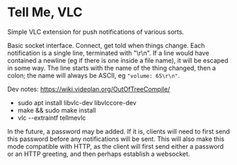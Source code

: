 Tell Me, VLC
============

Simple VLC extension for push notifications of various sorts.

Basic socket interface. Connect, get told when things change.
Each notification is a single line, terminated with "\r\n".
If a line would have contained a newline (eg if there is one
inside a file name), it will be escaped in some way. The line
starts with the name of the thing changed, then a colon; the
name will always be ASCII, eg `"volume: 65\r\n"`.

Dev notes: https://wiki.videolan.org/OutOfTreeCompile/

* sudo apt install libvlc-dev libvlccore-dev
* make && sudo make install
* vlc --extraintf tellmevlc

In the future, a password may be added. If it is, clients will
need to first send this password before any notifications will
be sent. This will also make this mode compatible with HTTP, as
the client will first send either a password or an HTTP greeting,
and then perhaps establish a websocket.
